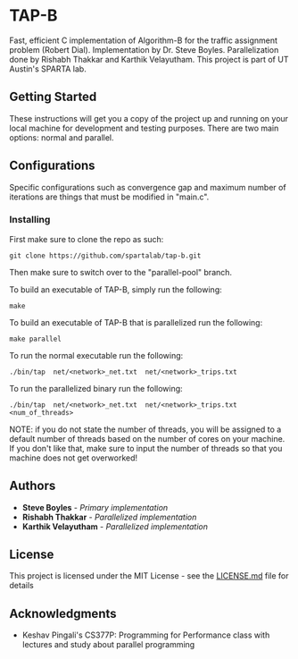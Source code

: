 # TAP-B

Fast, efficient C implementation of Algorithm-B for the traffic assignment problem (Robert Dial). Implementation by Dr. Steve Boyles. Parallelization done by Rishabh Thakkar and Karthik Velayutham. This project is part of UT Austin's SPARTA lab. 

## Getting Started

These instructions will get you a copy of the project up and running on your local machine for development and testing purposes. There are two main options: normal and parallel.

## Configurations

Specific configurations such as convergence gap and maximum number of iterations are things that must be modified in "main.c". 

### Installing

First make sure to clone the repo as such:

```
git clone https://github.com/spartalab/tap-b.git
```

Then make sure to switch over to the "parallel-pool" branch.

To build an executable of TAP-B, simply run the following:

```
make
```

To build an executable of TAP-B that is parallelized run the following:

```
make parallel
```

To run the normal executable run the following:

```
./bin/tap  net/<network>_net.txt  net/<network>_trips.txt
```

To run the parallelized binary run the following:

```
./bin/tap  net/<network>_net.txt  net/<network>_trips.txt  <num_of_threads>
```

NOTE: if you do not state the number of threads, you will be assigned to a default number of threads based on the number of cores on your machine. If you don't like that, make sure to input the number of threads so that you machine does not get overworked!


## Authors

* **Steve Boyles** - *Primary implementation* 
* **Rishabh Thakkar** - *Parallelized implementation* 
* **Karthik Velayutham** - *Parallelized implementation* 

## License

This project is licensed under the MIT License - see the [LICENSE.md](LICENSE.md) file for details

## Acknowledgments

* Keshav Pingali's CS377P: Programming for Performance class with lectures and study about parallel programming
